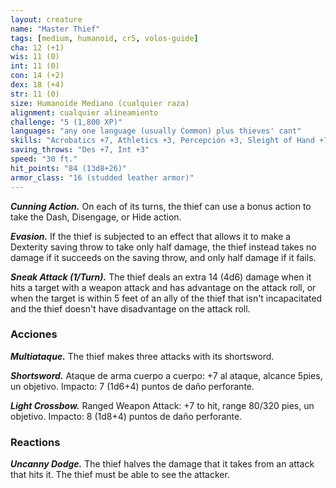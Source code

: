 ```yaml
---
layout: creature
name: "Master Thief"
tags: [medium, humanoid, cr5, volos-guide]
cha: 12 (+1)
wis: 11 (0)
int: 11 (0)
con: 14 (+2)
dex: 18 (+4)
str: 11 (0)
size: Humanoide Mediano (cualquier raza)
alignment: cualquier alineamiento
challenge: "5 (1,800 XP)"
languages: "any one language (usually Common) plus thieves' cant"
skills: "Acrobatics +7, Athletics +3, Percepción +3, Sleight of Hand +7, Sigilo +7"
saving_throws: "Des +7, Int +3"
speed: "30 ft."
hit_points: "84 (13d8+26)"
armor_class: "16 (studded leather armor)"
---
```


***Cunning Action.*** On each of its turns, the thief can use a bonus action to take the Dash, Disengage, or Hide action.

***Evasion.*** If the thief is subjected to an effect that allows it to make a Dexterity saving throw to take only half damage, the thief instead takes no damage if it succeeds on the saving throw, and only half damage if it fails.

***Sneak Attack (1/Turn).*** The thief deals an extra 14 (4d6) damage when it hits a target with a weapon attack and has advantage on the attack roll, or when the target is within 5 feet of an ally of the thief that isn't incapacitated and the thief doesn't have disadvantage on the attack roll.

### Acciones

***Multiataque.*** The thief makes three attacks with its shortsword.

***Shortsword.*** Ataque de arma cuerpo a cuerpo: +7 al ataque, alcance 5pies, un objetivo. Impacto: 7 (1d6+4) puntos de daño perforante.

***Light Crossbow.*** Ranged Weapon Attack: +7 to hit, range 80/320 pies, un objetivo. Impacto: 8 (1d8+4) puntos de daño perforante.

### Reactions

***Uncanny Dodge.*** The thief halves the damage that it takes from an attack that hits it. The thief must be able to see the attacker.